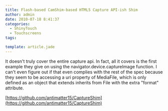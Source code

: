 ```yaml
---
title: Flash-based CamShim-based HTML5 Capture API-ish Shim
author: admin
date: 2010-07-18 8:41:37
categories:
  - ShinyTouch
  - Touchscreens
tags: 

template: article.jade
---
```


It doesn't truly cover the entire capture api. In fact, all it covers is the first example they give on using the navigator.device.captureImage function. I can't even figure out if that even complies with the rest of the spec because they seem to be accessing a uri property of MediaFile, which is only defined as an object that extends inherits from File with the extra "format" attribute.

[https://github.com/antimatter15/CaptureShim](https://github.com/antimatter15/CaptureShim)
